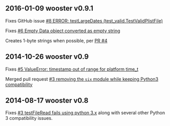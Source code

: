 2016-01-09 wooster v0.9.1
-------------------------

Fixes GitHub issue [\#8 ERROR: testLargeDates (test_valid.TestValidPlistFile)](https://github.com/wooster/biplist/issues/8)

Fixes [\#6 Empty Data object converted as empty string](https://bitbucket.org/wooster/biplist/issues/6/empty-data-object-converted-as-empty)

Creates 1-byte strings when possible, per [PR \#4](https://bitbucket.org/wooster/biplist/pull-requests/4/create-1-byte-strings-when-possible-and/diff)

2014-10-26 wooster v0.9
-----------------------

Fixes [\#5 ValueError: timestamp out of range for platform time_t](https://bitbucket.org/wooster/biplist/issue/5/valueerror-timestamp-out-of-range-for)

Merged pull request [\#3 removing the `six` module while keeping Python3 compatibility](https://bitbucket.org/wooster/biplist/pull-request/3)

2014-08-17 wooster v0.8 
-----------------------

Fixes [\#3 testFileRead fails using python 3.x](https://bitbucket.org/wooster/biplist/issue/3/testfileread-fails-using-python-3x) 
along with several other Python 3 compatibility issues.

